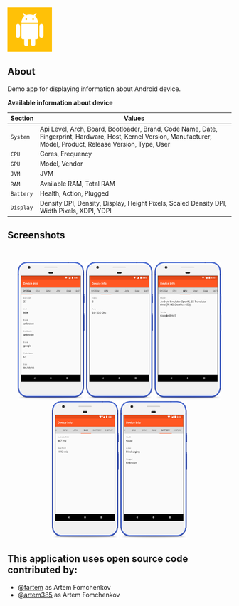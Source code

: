 <img src="media/logo/ic_app.png" height="100px" />

## About

Demo app for displaying information about Android device.

__Available information about device__

| Section | Values |
| --- | --- |
| `System` | Api Level, Arch, Board, Bootloader, Brand, Code Name, Date, Fingerprint, Hardware, Host, Kernel Version, Manufacturer, Model, Product, Release Version, Type, User |
| `CPU` | Cores, Frequency |
| `GPU` | Model, Vendor |
| `JVM` | JVM |
| `RAM` | Available RAM, Total RAM |
| `Battery` | Health, Action, Plugged |
| `Display` | Density DPI, Density, Display, Height Pixels, Scaled Density DPI, Width Pixels, XDPI, YDPI |

## Screenshots

<br/>
<p align="center">
  <img src="media/screenshots/screenshot_01.png" width="150" />
  <img src="media/screenshots/screenshot_02.png" width="150" />
  <img src="media/screenshots/screenshot_03.png" width="150" />
  <img src="media/screenshots/screenshot_04.png" width="150" />
  <img src="media/screenshots/screenshot_05.png" width="150" />
</p>


## This application uses open source code contributed by:

* [@fartem](https://github.com/fartem) as Artem Fomchenkov
* [@artem385](https://github.com/artem385) as Artem Fomchenkov
